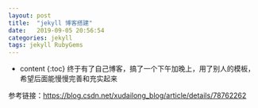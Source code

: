 ```yaml
---
layout: post
title:  "jekyll 博客搭建"
date:   2019-09-05 20:56:54
categories: jekyll
tags: jekyll RubyGems
---
```


* content
{:toc}
终于有了自己博客，搞了一个下午加晚上，用了别人的模板，希望后面能慢慢完善和充实起来

参考链接：https://blog.csdn.net/xudailong_blog/article/details/78762262
